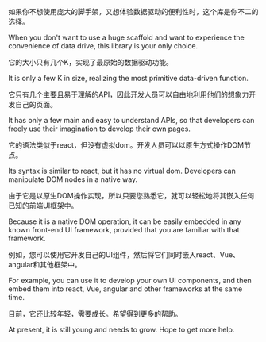 如果你不想使用庞大的脚手架，又想体验数据驱动的便利性时，这个库是你不二的选择。

When you don't want to use a huge scaffold and want to experience the convenience of data drive, this library is your only choice.

它的大小只有几个K，实现了最原始的数据驱动功能。

It is only a few K in size, realizing the most primitive data-driven function.

它只有几个主要且易于理解的API，因此开发人员可以自由地利用他们的想象力开发自己的页面。

It has only a few main and easy to understand APIs, so that developers can freely use their imagination to develop their own pages.

它的语法类似于react，但没有虚拟dom。开发人员可以以原生方式操作DOM节点。

Its syntax is similar to react, but it has no virtual dom. Developers can manipulate DOM nodes in a native way.

由于它是以原生DOM操作实现，所以只要您熟悉它，就可以轻松地将其嵌入任何已知的前端UI框架中。

Because it is a native DOM operation, it can be easily embedded in any known front-end UI framework, provided that you are familiar with that framework.

例如，您可以使用它开发自己的UI组件，然后将它们同时嵌入react、Vue、angular和其他框架中。

For example, you can use it to develop your own UI components, and then embed them into react, Vue, angular and other frameworks at the same time.

目前，它还比较年轻，需要成长。希望得到更多的帮助。

At present, it is still young and needs to grow. Hope to get more help.